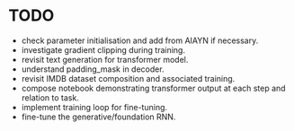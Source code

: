 # TODO

- check parameter initialisation and add from AIAYN if necessary.
- investigate gradient clipping during training.
- revisit text generation for transformer model.
- understand padding_mask in decoder.
- revisit IMDB dataset composition and associated training.
- compose notebook demonstrating transformer output at each step and relation to task.
- implement training loop for fine-tuning.
- fine-tune the generative/foundation RNN.
